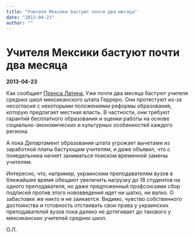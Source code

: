```yaml
---
title: "Учителя Мексики бастуют почти два месяца"
date: "2013-04-23"
author: ""
---
```


# Учителя Мексики бастуют почти два месяца

**2013-04-23** 

Как сообщает [Пренса Латина](http://www.prensalatina.ru/index.php/12-portada-principal1/28221-2013-04-22-21-11-27?opcion=pl-ver-noticia), Уже почти два месяца бастуют учителя средних школ мексиканского штата Герреро. Они протестуют из-за несогласия с некоторыми положениями реформы образования, которую предлагает местная власть. В частности, они требуют гарантий бесплатного образования и оценки работы на основе социально-экономических и культурных особенностей каждого региона.

А пока Департамент образования штата угрожает вычетами из заработной платы бастующим учителям, и даже объявил, что с понедельника начнет заниматься поиском временной замены учителям.

Интересно, что, например, украинским преподавателям вузов в ближайшее время обещают увеличить нагрузку до 18 студентов на одного преподавателя, но даже предложенный профсоюзами сбор подписей против этого нововведения идет ни шатко, ни валко. О забастовке же никто и не заикается. Видимо, чувство собственного достоинства и готовность отстаивать свои права у украинских преподавателей вузов пока далеко не дотягивает до такового у мексиканских учителей средних школ.

О.Л.